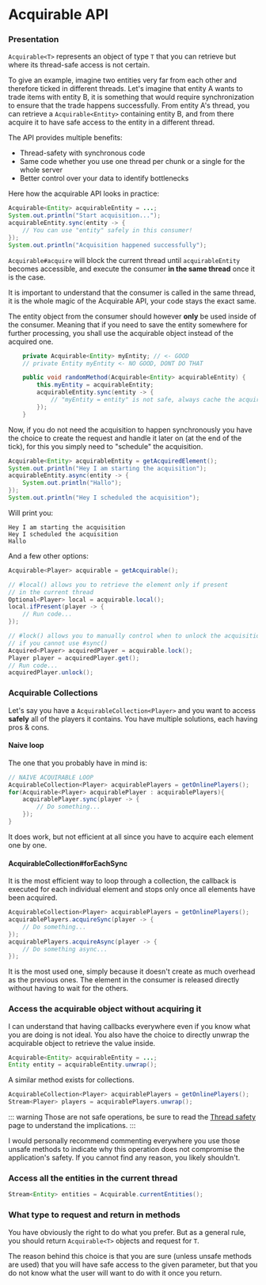 # Acquirable API

### Presentation

`Acquirable<T>` represents an object of type `T` that you can retrieve but where its thread-safe access is not certain.

To give an example, imagine two entities very far from each other and therefore ticked in different threads. Let's imagine that entity A wants to trade items with entity B, it is something that would require synchronization to ensure that the trade happens successfully. From entity A's thread, you can retrieve a `Acquirable<Entity>` containing entity B, and from there acquire it to have safe access to the entity in a different thread.

The API provides multiple benefits:

- Thread-safety with synchronous code
- Same code whether you use one thread per chunk or a single for the whole server
- Better control over your data to identify bottlenecks

Here how the acquirable API looks in practice:

```java
Acquirable<Entity> acquirableEntity = ...;
System.out.println("Start acquisition...");
acquirableEntity.sync(entity -> {
    // You can use "entity" safely in this consumer!
});
System.out.println("Acquisition happened successfully");
```

`Acquirable#acquire` will block the current thread until `acquirableEntity` becomes accessible, and execute the consumer **in the same thread** once it is the case.

It is important to understand that the consumer is called in the same thread, it is the whole magic of the Acquirable API, your code stays the exact same.

The entity object from the consumer should however **only** be used inside of the consumer. Meaning that if you need to save the entity somewhere for further processing, you shall use the acquirable object instead of the acquired one.

```java
    private Acquirable<Entity> myEntity; // <- GOOD
    // private Entity myEntity <- NO GOOD, DONT DO THAT

    public void randomMethod(Acquirable<Entity> acquirableEntity) {
        this.myEntity = acquirableEntity;
        acquirableEntity.sync(entity -> {
            // "myEntity = entity" is not safe, always cache the acquirable object
        });
    }
```

Now, if you do not need the acquisition to happen synchronously you have the choice to create the request and handle it later on (at the end of the tick), for this you simply need to "schedule" the acquisition.

```java
Acquirable<Entity> acquirableEntity = getAcquiredElement();
System.out.println("Hey I am starting the acquisition");
acquirableEntity.async(entity -> {
    System.out.println("Hallo");
});
System.out.println("Hey I scheduled the acquisition");
```

Will print you:

```
Hey I am starting the acquisition
Hey I scheduled the acquisition
Hallo
```

And a few other options:

```java
Acquirable<Player> acquirable = getAcquirable();

// #local() allows you to retrieve the element only if present
// in the current thread
Optional<Player> local = acquirable.local();
local.ifPresent(player -> {
    // Run code...
});

// #lock() allows you to manually control when to unlock the acquisition
// if you cannot use #sync()
Acquired<Player> acquiredPlayer = acquirable.lock();
Player player = acquiredPlayer.get();
// Run code...
acquiredPlayer.unlock();
```

### Acquirable Collections

Let's say you have a `AcquirableCollection<Player>` and you want to access **safely** all of the players it contains. You have multiple solutions, each having pros & cons.

#### Naive loop

The one that you probably have in mind is:

```java
// NAIVE ACQUIRABLE LOOP
AcquirableCollection<Player> acquirablePlayers = getOnlinePlayers();
for(Acquirable<Player> acquirablePlayer : acquirablePlayers){
    acquirablePlayer.sync(player -> {
        // Do something...
    });
}
```

It does work, but not efficient at all since you have to acquire each element one by one.

#### AcquirableCollection#forEachSync

It is the most efficient way to loop through a collection, the callback is executed for each individual element and stops only once all elements have been acquired.

```java
AcquirableCollection<Player> acquirablePlayers = getOnlinePlayers();
acquirablePlayers.acquireSync(player -> {
    // Do something...
});
acquirablePlayers.acquireAsync(player -> {
    // Do something async...
});
```

It is the most used one, simply because it doesn't create as much overhead as the previous ones. The element in the consumer is released directly without having to wait for the others.

### Access the acquirable object without acquiring it

I can understand that having callbacks everywhere even if you know what you are doing is not ideal. You also have the choice to directly unwrap the acquirable object to retrieve the value inside.

```java
Acquirable<Entity> acquirableEntity = ...;
Entity entity = acquirableEntity.unwrap();
```

A similar method exists for collections.

```java
AcquirableCollection<Player> acquirablePlayers = getOnlinePlayers();
Stream<Player> players = acquirablePlayers.unwrap();
```

::: warning
Those are not safe operations, be sure to read the [Thread safety](thread-safety) page to understand the implications.
:::

I would personally recommend commenting everywhere you use those unsafe methods to indicate why this operation does not compromise the application's safety. If you cannot find any reason, you likely shouldn't.

### Access all the entities in the current thread

```java
Stream<Entity> entities = Acquirable.currentEntities();
```

### What type to request and return in methods

You have obviously the right to do what you prefer. But as a general rule, you should return `Acquirable<T>` objects and request for `T`.

The reason behind this choice is that you are sure (unless unsafe methods are used) that you will have safe access to the given parameter, but that you do not know what the user will want to do with it once you return.
